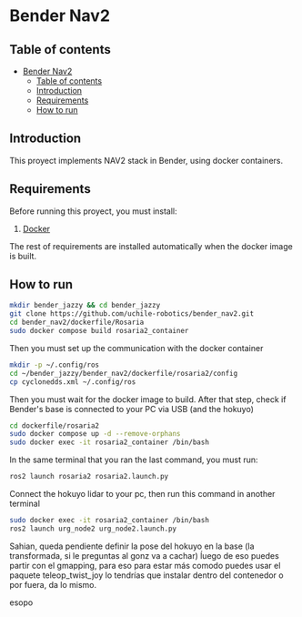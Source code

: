 # Bender Nav2

## Table of contents
- [Bender Nav2](#bender-nav2)
  - [Table of contents](#table-of-contents)
  - [Introduction](#introduction)
  - [Requirements](#requirements)
  - [How to run](#how-to-run)

## Introduction

This proyect implements NAV2 stack in Bender, using docker containers.

## Requirements

Before running this proyect, you must install:

1. [Docker](https://docs.docker.com/engine/install/)

The rest of requirements are installed automatically when the docker image is built.

## How to run

```bash
mkdir bender_jazzy && cd bender_jazzy
git clone https://github.com/uchile-robotics/bender_nav2.git
cd bender_nav2/dockerfile/Rosaria
sudo docker compose build rosaria2_container
```
Then you must set up the communication with the docker container
```bash
mkdir -p ~/.config/ros
cd ~/bender_jazzy/bender_nav2/dockerfile/rosaria2/config
cp cyclonedds.xml ~/.config/ros
```
Then you must wait for the docker image to build. After that step, check if Bender's base is connected to your PC via USB (and the hokuyo)

```bash
cd dockerfile/rosaria2
sudo docker compose up -d --remove-orphans
sudo docker exec -it rosaria2_container /bin/bash
```

In the same terminal that you ran the last command, you must run:

```bash
ros2 launch rosaria2 rosaria2.launch.py

```
Connect the hokuyo lidar to your pc, then run this command in another terminal
```bash
sudo docker exec -it rosaria2_container /bin/bash
ros2 launch urg_node2 urg_node2.launch.py

```

Sahian, queda pendiente definir la pose del hokuyo en la base (la transformada, si le preguntas al gonz va a cachar)
ĺuego de eso puedes partir con el gmapping, para eso para estar más comodo puedes usar el paquete teleop_twist_joy
lo tendrías que instalar dentro del contenedor o por fuera, da lo mismo.

esopo
